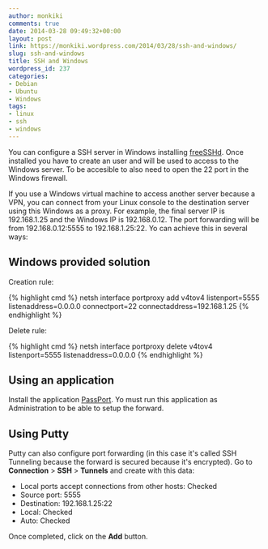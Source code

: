 ```yaml
---
author: monkiki
comments: true
date: 2014-03-28 09:49:32+00:00
layout: post
link: https://monkiki.wordpress.com/2014/03/28/ssh-and-windows/
slug: ssh-and-windows
title: SSH and Windows
wordpress_id: 237
categories:
- Debian
- Ubuntu
- Windows
tags:
- linux
- ssh
- windows
---
```


You can configure a SSH server in Windows installing [freeSSHd](http://www.freesshd.com/). Once installed you have to create an user and will be used to access to the Windows server. To be accesible to also need to open the 22 port in the Windows firewall.

If you use a Windows virtual machine to access another server because a VPN, you can connect from your Linux console to the destination server using this Windows as a proxy. For example, the final server IP is 192.168.1.25 and the Windows IP is 192.168.0.12. The port forwarding will be from 192.168.0.12:5555 to 192.168.1.25:22. Yo can achieve this in several ways:

## Windows provided solution

Creation rule:

{% highlight cmd %}
netsh interface portproxy add v4tov4 listenport=5555 listenaddress=0.0.0.0 connectport=22 connectaddress=192.168.1.25
{% endhighlight %}

Delete rule:

{% highlight cmd %}
netsh interface portproxy delete v4tov4 listenport=5555 listenaddress=0.0.0.0
{% endhighlight %}

## Using an application

Install the application [PassPort](http://sourceforge.net/projects/pjs-passport/). Yo must run this application as Administration to be able to setup the forward.

## Using Putty

Putty can also configure port forwarding (in this case it's called SSH Tunneling because the forward is secured because it's encrypted). Go to **Connection** > **SSH** > **Tunnels** and create with this data:
	
  * Local ports accept connections from other hosts: Checked
  * Source port: 5555
  * Destination: 192.168.1.25:22
  * Local: Checked
  * Auto: Checked

Once completed, click on the **Add** button.
